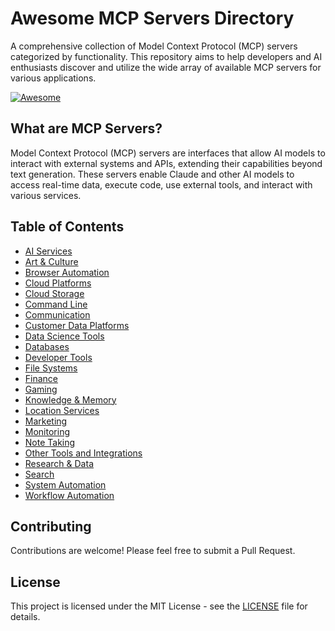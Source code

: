 # Awesome MCP Servers Directory

A comprehensive collection of Model Context Protocol (MCP) servers categorized by functionality. This repository aims to help developers and AI enthusiasts discover and utilize the wide array of available MCP servers for various applications.

[![Awesome](https://awesome.re/badge.svg)](https://awesome.re)

## What are MCP Servers?

Model Context Protocol (MCP) servers are interfaces that allow AI models to interact with external systems and APIs, extending their capabilities beyond text generation. These servers enable Claude and other AI models to access real-time data, execute code, use external tools, and interact with various services.

## Table of Contents

- [AI Services](#ai-services)
- [Art & Culture](#art-culture)
- [Browser Automation](#browser-automation)
- [Cloud Platforms](#cloud-platforms)
- [Cloud Storage](#cloud-storage)
- [Command Line](#command-line)
- [Communication](#communication)
- [Customer Data Platforms](#customer-data-platforms)
- [Data Science Tools](#data-science-tools)
- [Databases](#databases)
- [Developer Tools](#developer-tools)
- [File Systems](#file-systems)
- [Finance](#finance)
- [Gaming](#gaming)
- [Knowledge & Memory](#knowledge-memory)
- [Location Services](#location-services)
- [Marketing](#marketing)
- [Monitoring](#monitoring)
- [Note Taking](#note-taking)
- [Other Tools and Integrations](#other-tools-and-integrations)
- [Research & Data](#research-data)
- [Search](#search)
- [System Automation](#system-automation)
- [Workflow Automation](#workflow-automation)

## Contributing

Contributions are welcome! Please feel free to submit a Pull Request.

## License

This project is licensed under the MIT License - see the [LICENSE](LICENSE) file for details.
